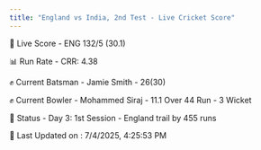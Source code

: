 ```yaml
---
title: "England vs India, 2nd Test - Live Cricket Score"
---
```


🔴 Live Score - ENG 132/5 (30.1)  

📊 Run Rate - CRR: 4.38  

✊ Current Batsman - Jamie Smith - 26(30)  

✊ Current Bowler - Mohammed Siraj - 11.1 Over 44 Run - 3 Wicket  

📑 Status - Day 3: 1st Session - England trail by 455 runs

📝 Last Updated on : 7/4/2025, 4:25:53 PM  

